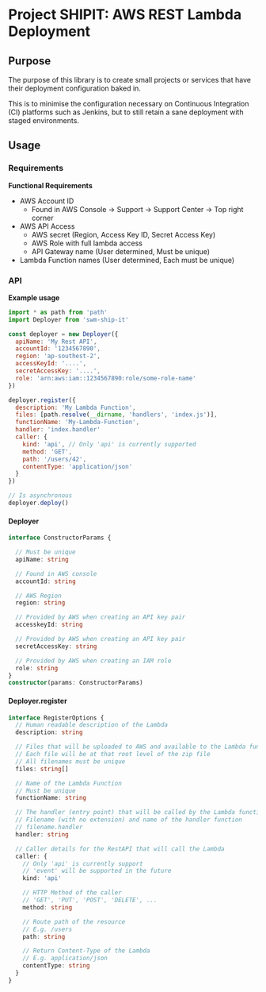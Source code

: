 # Project SHIPIT: AWS REST Lambda Deployment

## Purpose
The purpose of this library is to create small projects or services that have their deployment configuration baked in.

This is to minimise the configuration necessary on Continuous Integration (CI) platforms such as Jenkins,
but to still retain a sane deployment with staged environments.

## Usage

### Requirements

**Functional Requirements**
- AWS Account ID
  - Found in AWS Console -> Support -> Support Center -> Top right corner
- AWS API Access
  - AWS secret (Region, Access Key ID, Secret Access Key)
  - AWS Role with full lambda access
  - API Gateway name (User determined, Must be unique)
- Lambda Function names (User determined, Each must be unique)

### API

**Example usage**
```js
import * as path from 'path'
import Deployer from 'swm-ship-it'

const deployer = new Deployer({
  apiName: 'My Rest API',
  accountId: '1234567890',
  region: 'ap-southest-2',
  accessKeyId: '....',
  secretAccessKey: '....',
  role: 'arn:aws:iam::1234567890:role/some-role-name'
})

deployer.register({
  description: 'My Lambda Function',
  files: [path.resolve(__dirname, 'handlers', 'index.js')],
  functionName: 'My-Lambda-Function',
  handler: 'index.handler'
  caller: {
    kind: 'api', // Only 'api' is currently supported
    method: 'GET',
    path: '/users/42',
    contentType: 'application/json'
  }
})

// Is asynchronous
deployer.deploy()
```

#### Deployer

```ts
interface ConstructorParams {

  // Must be unique
  apiName: string

  // Found in AWS console
  accountId: string

  // AWS Region
  region: string

  // Provided by AWS when creating an API key pair
  accesskeyId: string

  // Provided by AWS when creating an API key pair
  secretAccessKey: string

  // Provided by AWS when creating an IAM role
  role: string
}
constructor(params: ConstructorParams)
```

#### Deployer.register

```ts
interface RegisterOptions {
  // Human readable description of the Lambda
  description: string

  // Files that will be uploaded to AWS and available to the Lambda function
  // Each file will be at that root level of the zip file
  // All filenames must be unique
  files: string[]

  // Name of the Lambda Function
  // Must be unique
  functionName: string

  // The handler (entry point) that will be called by the Lambda function
  // Filename (with no extension) and name of the handler function
  // filename.handler
  handler: string

  // Caller details for the RestAPI that will call the Lambda
  caller: {
    // Only 'api' is currently support
    // 'event' will be supported in the future
    kind: 'api'

    // HTTP Method of the caller
    // 'GET', 'PUT', 'POST', 'DELETE', ...
    method: string

    // Route path of the resource
    // E.g. /users
    path: string

    // Return Content-Type of the Lambda
    // E.g. application/json
    contentType: string
  }
}
```